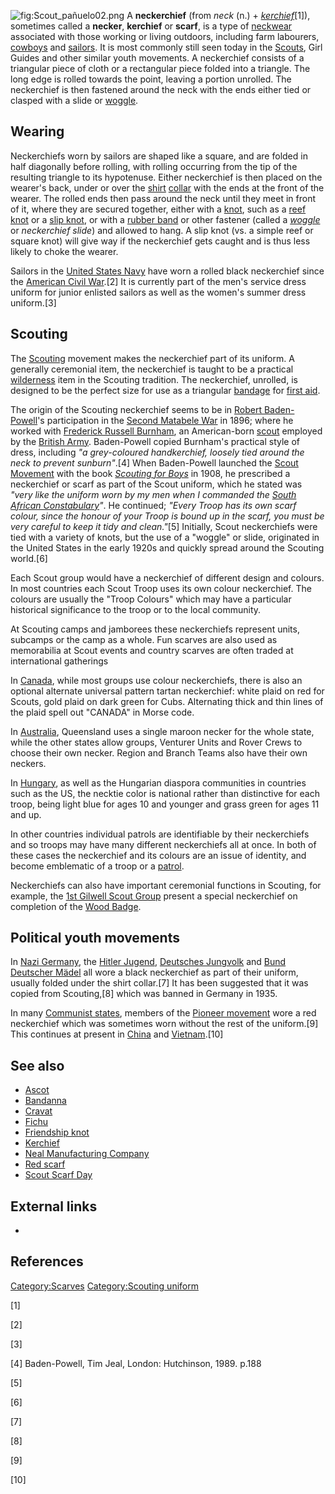 ![](Scout_pañuelo02.png "fig:Scout_pañuelo02.png") A **neckerchief**
(from *neck* (n.) + *[kerchief](kerchief "wikilink")*[1]), sometimes
called a **necker**, **kerchief** or **scarf**, is a type of
[neckwear](neckwear "wikilink") associated with those working or living
outdoors, including farm labourers, [cowboys](cowboy "wikilink") and
[sailors](sailor "wikilink"). It is most commonly still seen today in
the [Scouts](Scouts "wikilink"), Girl Guides and other similar youth
movements. A neckerchief consists of a triangular piece of cloth or a
rectangular piece folded into a triangle. The long edge is rolled
towards the point, leaving a portion unrolled. The neckerchief is then
fastened around the neck with the ends either tied or clasped with a
slide or [woggle](woggle "wikilink").

## Wearing

Neckerchiefs worn by sailors are shaped like a square, and are folded in
half diagonally before rolling, with rolling occurring from the tip of
the resulting triangle to its hypotenuse. Either neckerchief is then
placed on the wearer's back, under or over the [shirt](shirt "wikilink")
[collar](collar_(clothing) "wikilink") with the ends at the front of the
wearer. The rolled ends then pass around the neck until they meet in
front of it, where they are secured together, either with a
[knot](knot "wikilink"), such as a [reef knot](reef_knot "wikilink") or
a [slip knot](slip_knot "wikilink"), or with a [rubber
band](rubber_band "wikilink") or other fastener (called a
*[woggle](woggle "wikilink")* or *neckerchief slide*) and allowed to
hang. A slip knot (vs. a simple reef or square knot) will give way if
the neckerchief gets caught and is thus less likely to choke the wearer.

Sailors in the [United States Navy](United_States_Navy "wikilink") have
worn a rolled black neckerchief since the [American Civil
War](American_Civil_War "wikilink").[2] It is currently part of the
men's service dress uniform for junior enlisted sailors as well as the
women's summer dress uniform.[3]

## Scouting

The [Scouting](Scouting "wikilink") movement makes the neckerchief part
of its uniform. A generally ceremonial item, the neckerchief is taught
to be a practical [wilderness](wilderness "wikilink") item in the
Scouting tradition. The neckerchief, unrolled, is designed to be the
perfect size for use as a triangular [bandage](bandage "wikilink") for
[first aid](first_aid "wikilink").

The origin of the Scouting neckerchief seems to be in [Robert
Baden-Powell](Robert_Baden-Powell "wikilink")'s participation in the
[Second Matabele War](Second_Matabele_War "wikilink") in 1896; where he
worked with [Frederick Russell
Burnham](Frederick_Russell_Burnham "wikilink"), an American-born
[scout](Cavalry_Scout "wikilink") employed by the [British
Army](British_Army "wikilink"). Baden-Powell copied Burnham's practical
style of dress, including *"a grey-coloured handkerchief, loosely tied
around the neck to prevent sunburn"*.[4] When Baden-Powell launched the
[Scout Movement](Scout_Movement "wikilink") with the book *[Scouting for
Boys](Scouting_for_Boys "wikilink")* in 1908, he prescribed a
neckerchief or scarf as part of the Scout uniform, which he stated was
*"very like the uniform worn by my men when I commanded the [South
African Constabulary](South_African_Constabulary "wikilink")"*. He
continued; *"Every Troop has its own scarf colour, since the honour of
your Troop is bound up in the scarf, you must be very careful to keep it
tidy and clean."*[5] Initially, Scout neckerchiefs were tied with a
variety of knots, but the use of a "woggle" or slide, originated in the
United States in the early 1920s and quickly spread around the Scouting
world.[6]

Each Scout group would have a neckerchief of different design and
colours. In most countries each Scout Troop uses its own colour
neckerchief. The colours are usually the "Troop Colours" which may have
a particular historical significance to the troop or to the local
community.

At Scouting camps and jamborees these neckerchiefs represent units,
subcamps or the camp as a whole. Fun scarves are also used as
memorabilia at Scout events and country scarves are often traded at
international gatherings

In [Canada](Canada "wikilink"), while most groups use colour
neckerchiefs, there is also an optional alternate universal pattern
tartan neckerchief: white plaid on red for Scouts, gold plaid on dark
green for Cubs. Alternating thick and thin lines of the plaid spell out
"CANADA" in Morse code.

In [Australia](Australia "wikilink"), Queensland uses a single maroon
necker for the whole state, while the other states allow groups,
Venturer Units and Rover Crews to choose their own necker. Region and
Branch Teams also have their own neckers.

In [Hungary](Hungary "wikilink"), as well as the Hungarian diaspora
communities in countries such as the US, the necktie color is national
rather than distinctive for each troop, being light blue for ages 10 and
younger and grass green for ages 11 and up.

In other countries individual patrols are identifiable by their
neckerchiefs and so troops may have many different neckerchiefs all at
once. In both of these cases the neckerchief and its colours are an
issue of identity, and become emblematic of a troop or a
[patrol](patrol "wikilink").

Neckerchiefs can also have important ceremonial functions in Scouting,
for example, the [1st Gilwell Scout
Group](Wood_Badge#1st_Gilwell_Scout_Group_neckerchief "wikilink")
present a special neckerchief on completion of the [Wood
Badge](Wood_Badge "wikilink").

## Political youth movements

In [Nazi Germany](Nazi_Germany "wikilink"), the [Hitler
Jugend](Hitler_Jugend "wikilink"), [Deutsches
Jungvolk](Deutsches_Jungvolk "wikilink") and [Bund Deutscher
Mädel](League_of_German_Girls "wikilink") all wore a black neckerchief
as part of their uniform, usually folded under the shirt collar.[7] It
has been suggested that it was copied from Scouting,[8] which was banned
in Germany in 1935.

In many [Communist states](Communist_state "wikilink"), members of the
[Pioneer movement](Pioneer_movement "wikilink") wore a red neckerchief
which was sometimes worn without the rest of the uniform.[9] This
continues at present in [China](China "wikilink") and
[Vietnam](Vietnam "wikilink").[10]

## See also

-   [Ascot](Ascot_tie "wikilink")
-   [Bandanna](Bandanna "wikilink")
-   [Cravat](Cravat "wikilink")
-   [Fichu](Fichu "wikilink")
-   [Friendship knot](Friendship_knot "wikilink")
-   [Kerchief](Kerchief "wikilink")
-   [Neal Manufacturing Company](Neal_Manufacturing_Company "wikilink")
-   [Red scarf](Red_scarf "wikilink")
-   [Scout Scarf Day](Scout_Scarf_Day "wikilink")

## External links

-

## References

[Category:Scarves](Category:Scarves "wikilink") [Category:Scouting
uniform](Category:Scouting_uniform "wikilink")

[1]

[2]

[3]

[4] Baden-Powell, Tim Jeal, London: Hutchinson, 1989. p.188

[5]

[6]

[7]

[8]

[9]

[10]